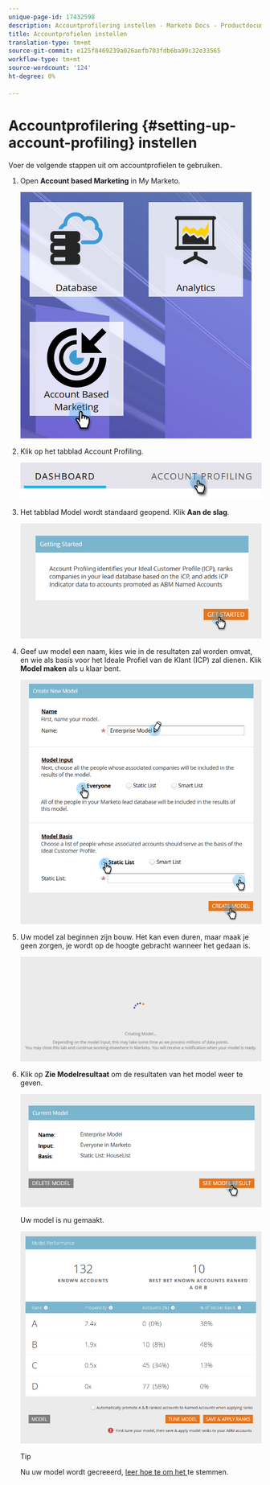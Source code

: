 ```yaml
---
unique-page-id: 17432598
description: Accountprofilering instellen - Marketo Docs - Productdocumentatie
title: Accountprofielen instellen
translation-type: tm+mt
source-git-commit: e125f8469239a026aefb703fdb6ba99c32e33565
workflow-type: tm+mt
source-wordcount: '124'
ht-degree: 0%

---
```



# Accountprofilering {#setting-up-account-profiling} instellen

Voer de volgende stappen uit om accountprofielen te gebruiken.

1. Open **Account based Marketing** in My Marketo.

   ![](assets/one.png)

1. Klik op het tabblad Account Profiling.

   ![](assets/two-1.png)

1. Het tabblad Model wordt standaard geopend. Klik **Aan de slag**.

   ![](assets/three.png)

1. Geef uw model een naam, kies wie in de resultaten zal worden omvat, en wie als basis voor het Ideale Profiel van de Klant (ICP) zal dienen. Klik **Model maken** als u klaar bent.

   ![](assets/four.png)

1. Uw model zal beginnen zijn bouw. Het kan even duren, maar maak je geen zorgen, je wordt op de hoogte gebracht wanneer het gedaan is.

   ![](assets/five.png)

1. Klik op **Zie Modelresultaat** om de resultaten van het model weer te geven.

   ![](assets/six.png)

   Uw model is nu gemaakt.

   ![](assets/seven.png)

   >[!TIP]
   >
   >Nu uw model wordt gecreeerd, [leer hoe te om het ](/help/marketo/product-docs/account-based-marketing/account-profiling/account-profiling-ranking-and-tuning.md) te stemmen.
